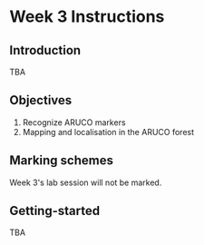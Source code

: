 # Week 3 Instructions

## Introduction
TBA

## Objectives
1. Recognize ARUCO markers
2. Mapping and localisation in the ARUCO forest

## Marking schemes
Week 3's lab session will not be marked.

## Getting-started
TBA
